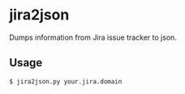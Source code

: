 # jira2json

Dumps information from Jira issue tracker to json.

## Usage

```
$ jira2json.py your.jira.domain
```

